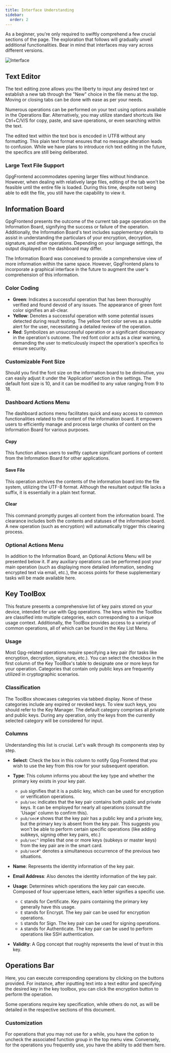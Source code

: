 ```yaml
---
title: Interface Understanding
sidebar:
  order: 2
---
```


As a beginner, you're only required to swiftly comprehend a few crucial sections
of the page. The exploration that follows will gradually unveil additional
functionalities. Bear in mind that interfaces may vary across different
versions.

![Interface](https://image.cdn.bktus.com/i/2023/11/16/27c0bd12-8a1d-b9ae-2ecd-dbde5f96e36f.webp)

## Text Editor

The text editing zone allows you the liberty to input any desired text or
establish a new tab through the "New" choice in the file menu at the top. Moving
or closing tabs can be done with ease as per your needs.

Numerous operations can be performed on your text using options available in the
Operations Bar. Alternatively, you may utilize standard shortcuts like
Ctrl+C/V/S for copy, paste, and save operations, or even searching within the
text.

The edited text within the text box is encoded in UTF8 without any formatting.
This plain text format ensures that no message alteration leads to confusion.
While we have plans to introduce rich text editing in the future, the specifics
are still being deliberated.

### Large Text File Support

GpgFrontend accommodates opening larger files without hindrance. However, when
dealing with relatively large files, editing of the tab won't be feasible until
the entire file is loaded. During this time, despite not being able to edit the
file, you still have the capability to view it.

## Information Board

GpgFrontend presents the outcome of the current tab page operation on the
Information Board, signifying the success or failure of the operation.
Additionally, the Information Board's text includes supplementary details to
assist in understanding the particulars of your encryption, decryption,
signature, and other operations. Depending on your language settings, the output
displayed on the dashboard may differ.

The Information Board was conceived to provide a comprehensive view of more
information within the same space. However, GpgFrontend plans to incorporate a
graphical interface in the future to augment the user's comprehension of this
information.

### Color Coding

- **Green**: Indicates a successful operation that has been thoroughly verified
  and found devoid of any issues. The appearance of green font color signifies
  an all-clear.
- **Yellow**: Denotes a successful operation with some potential issues detected
  during result testing. The yellow font color serves as a subtle alert for the
  user, necessitating a detailed review of the operation.
- **Red**: Symbolizes an unsuccessful operation or a significant discrepancy in
  the operation's outcome. The red font color acts as a clear warning, demanding
  the user to meticulously inspect the operation's specifics to ensure security.

### Customizable Font Size

Should you find the font size on the information board to be diminutive, you can
easily adjust it under the 'Application' section in the settings. The default
font size is 10, and it can be modified to any value ranging from 9 to 18.

### Dashboard Actions Menu

The dashboard actions menu facilitates quick and easy access to common
functionalities related to the content of the information board. It empowers
users to efficiently manage and process large chunks of content on the
Information Board for various purposes.

#### Copy

This function allows users to swiftly capture significant portions of content
from the Information Board for other applications.

#### Save File

This operation archives the contents of the information board into the file
system, utilizing the UTF-8 format. Although the resultant output file lacks a
suffix, it is essentially in a plain text format.

#### Clear

This command promptly purges all content from the information board. The
clearance includes both the contents and statuses of the information board. A
new operation (such as encryption) will automatically trigger this clearing
process.

### Optional Actions Menu

In addition to the Information Board, an Optional Actions Menu will be presented
below it. If any auxiliary operations can be performed post your main operation
(such as displaying more detailed information, sending encrypted text via email,
etc.), the access points for these supplementary tasks will be made available
here.

## Key ToolBox

This feature presents a comprehensive list of key pairs stored on your device,
intended for use with Gpg operations. The keys within the ToolBox are classified
into multiple categories, each corresponding to a unique usage context.
Additionally, the ToolBox provides access to a variety of common operations, all
of which can be found in the Key List Menu.

### Usage

Most Gpg-related operations require specifying a key pair (for tasks like
encryption, decryption, signature, etc.). You can select the checkbox in the
first column of the Key ToolBox's table to designate one or more keys for your
operation. Categories that contain only public keys are frequently utilized in
cryptographic scenarios.

### Classification

The ToolBox showcases categories via tabbed display. None of these categories
include any expired or revoked keys. To view such keys, you should refer to the
Key Manager. The default category comprises all private and public keys. During
any operation, only the keys from the currently selected category will be
considered for input.

### Columns

Understanding this list is crucial. Let's walk through its components step by
step.

- **Select**: Check the box in this column to notify Gpg Frontend that you wish
  to use the key from this row for your subsequent operation.

- **Type**: This column informs you about the key type and whether the primary
  key exists in your key pair.

  - `pub` signifies that it is a public key, which can be used for encryption or
    verification operations.
  - `pub/sec` indicates that the key pair contains both public and private keys.
    It can be employed for nearly all operations (consult the 'Usage' column to
    confirm this).
  - `pub/sec#` shows that the key pair has a public key and a private key, but
    the primary key is absent from the key pair. This suggests you won't be able
    to perform certain specific operations (like adding subkeys, signing other
    key pairs, etc.)
  - `pub/sec^` implies that one or more keys (subkeys or master keys) from the
    key pair are in the smart card.
  - `pub/sec#^` denotes a simultaneous occurrence of the previous two
    situations.

- **Name**: Represents the identity information of the key pair.
- **Email Address**: Also denotes the identity information of the key pair.
- **Usage**: Determines which operations the key pair can execute. Composed of
  four uppercase letters, each letter signifies a specific use.

  - `C` stands for Certificate. Key pairs containing the primary key generally
    have this usage.
  - `E` stands for Encrypt. The key pair can be used for encryption operations.
  - `S` stands for Sign. The key pair can be used for signing operations.
  - `A` stands for Authenticate. The key pair can be used to perform operations
    like SSH authentication.

- **Validity**: A Gpg concept that roughly represents the level of trust in this
  key.

## Operations Bar

Here, you can execute corresponding operations by clicking on the buttons
provided. For instance, after inputting text into a text editor and specifying
the desired key in the key toolbox, you can click the encryption button to
perform the operation.

Some operations require key specification, while others do not, as will be
detailed in the respective sections of this document.

### Customization

For operations that you may not use for a while, you have the option to uncheck
the associated function group in the top menu view. Conversely, for the
operations you frequently use, you have the ability to add them here.
